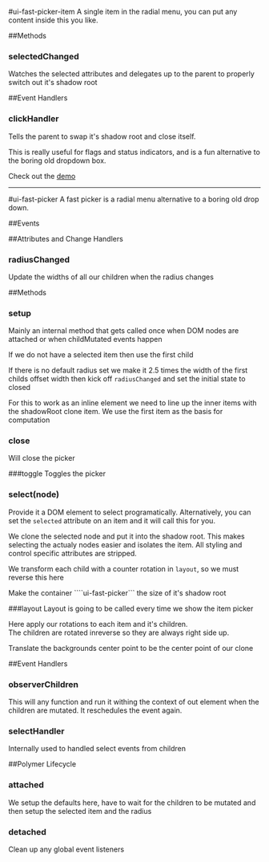 #ui-fast-picker-item
A single item in the radial menu, you can put any content inside this you like.


##Methods
### selectedChanged
Watches the selected attributes and delegates up to the parent to 
properly switch out it's shadow root



##Event Handlers
### clickHandler
Tells the parent to swap it's shadow root and close itself.



This is really useful for flags and status indicators, and is a fun alternative
to the boring old dropdown box.

Check out the [demo](demo.html)

----

#ui-fast-picker
A fast picker is a radial menu alternative to a boring old drop down.



##Events

##Attributes and Change Handlers
### radiusChanged
Update the widths of all our children when the radius changes





##Methods
### setup
Mainly an internal method that gets called once when DOM nodes
are attached or when childMutated events happen



If we do not have a selected item then use the first child







If there is no default radius set we make it 2.5 times the width
of the first childs offset width then kick off ```radiusChanged```
and set the initial state to closed




For this to work as an inline element we need to line up the inner items
with the shadowRoot clone item. We use the first item as the basis for computation


















### close
Will close the picker







###toggle
Toggles the picker 
















### select(node)
Provide it a DOM element to select programatically.  Alternatively,
you can set the ```selected``` attribute on an item and it will call this for you.



We clone the selected node and put it into the shadow root. This makes selecting
the actualy nodes easier and isolates the item. All styling and control specific 
attributes are stripped.









We transform each child with a counter rotation in ```layout```, so we must reverse this here




Make the container ````ui-fast-picker``` the size of it's shadow root












###layout
Layout is going to be called every time we show the item picker







Here apply our rotations to each item and it's children.  
The children are rotated inreverse so they are always right side up.








Translate the backgrounds center point to be the center point of our clone



##Event Handlers
### observerChildren
This will any function and run it withing the context of out element when 
the children are mutated.  It reschedules the event again.





### selectHandler
Internally used to handled select events from children



##Polymer Lifecycle
### attached
We setup the defaults here, have to wait for the children to be mutated and then setup
the selected item and the radius




### detached
Clean up any global event listeners

